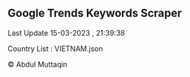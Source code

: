 

## Google Trends Keywords Scraper 
 
Last Update 15-03-2023 , 21:39:38

Country List :
VIETNAM.json



© Abdul Muttaqin 
